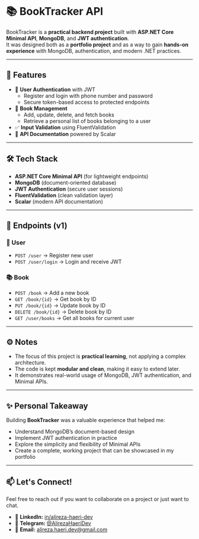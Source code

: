 # 📚 BookTracker API

BookTracker is a **practical backend project** built with **ASP.NET Core Minimal API**, **MongoDB**, and **JWT authentication**.  
It was designed both as a **portfolio project** and as a way to gain **hands-on experience** with MongoDB, authentication, and modern .NET practices.  

---

## 🚀 Features
- 🔐 **User Authentication** with JWT  
  - Register and login with phone number and password  
  - Secure token-based access to protected endpoints  
- 📖 **Book Management**  
  - Add, update, delete, and fetch books  
  - Retrieve a personal list of books belonging to a user  
- ✅ **Input Validation** using FluentValidation  
- 📑 **API Documentation** powered by Scalar  

---

## 🛠️ Tech Stack
- **ASP.NET Core Minimal API** (for lightweight endpoints)  
- **MongoDB** (document-oriented database)  
- **JWT Authentication** (secure user sessions)  
- **FluentValidation** (clean validation layer)  
- **Scalar** (modern API documentation)  

---

## 📌 Endpoints (v1)

### 👤 User
- `POST /user` → Register new user  
- `POST /user/login` → Login and receive JWT  

### 📚 Book
- `POST /book` → Add a new book  
- `GET /book/{id}` → Get book by ID  
- `PUT /book/{id}` → Update book by ID  
- `DELETE /book/{id}` → Delete book by ID  
- `GET /user/books` → Get all books for current user  

---

## ⚙️ Notes
- The focus of this project is **practical learning**, not applying a complex architecture.  
- The code is kept **modular and clean**, making it easy to extend later.  
- It demonstrates real-world usage of MongoDB, JWT authentication, and Minimal APIs.  

---

## ✨ Personal Takeaway
Building **BookTracker** was a valuable experience that helped me:  
- Understand MongoDB’s document-based design  
- Implement JWT authentication in practice  
- Explore the simplicity and flexibility of Minimal APIs  
- Create a complete, working project that can be showcased in my portfolio  

---

## 📫 Let's Connect!

Feel free to reach out if you want to collaborate on a project or just want to chat.

- 🔗 **LinkedIn:** [in/alireza-haeri-dev](https://www.linkedin.com/in/alireza-haeri-dev)  
- 🔗 **Telegram:** [@AlirezaHaeriDev](https://t.me/AlirezaHaeriDev)  
- 🔗 **Email:** alireza.haeri.dev@gmail.com  

